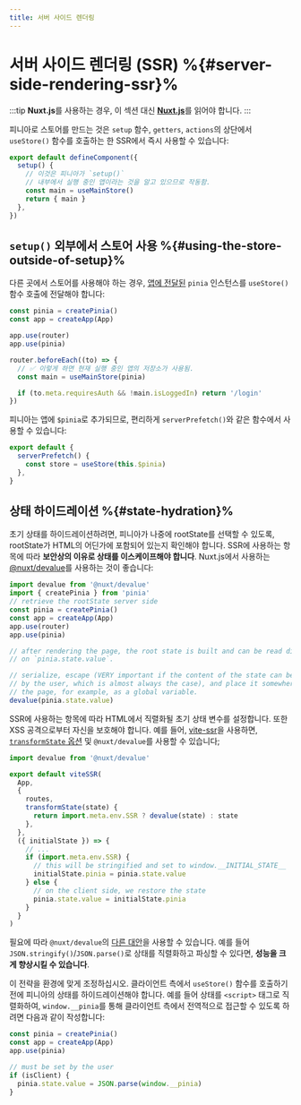 ```yaml
---
title: 서버 사이드 렌더링
---
```


# 서버 사이드 렌더링 (SSR) %{#server-side-rendering-ssr}%

:::tip
**Nuxt.js**를 사용하는 경우, 이 섹션 대신 [**Nuxt.js**](nuxt.md)를 읽어야 합니다.
:::

피니아로 스토어를 만드는 것은 `setup` 함수, `getters`, `actions`의 상단에서 `useStore()` 함수를 호출하는 한 SSR에서 즉시 사용할 수 있습니다:

```js
export default defineComponent({
  setup() {
    // 이것은 피니아가 `setup()`
    // 내부에서 실행 중인 앱이라는 것을 알고 있으므로 작동함.
    const main = useMainStore()
    return { main }
  },
})
```

## `setup()` 외부에서 스토어 사용 %{#using-the-store-outside-of-setup}%

다른 곳에서 스토어를 사용해야 하는 경우,
[앱에 전달된](#install-the-plugin) `pinia` 인스턴스를 `useStore()` 함수 호출에 전달해야 합니다:

```js
const pinia = createPinia()
const app = createApp(App)

app.use(router)
app.use(pinia)

router.beforeEach((to) => {
  // ✅ 이렇게 하면 현재 실행 중인 앱의 저장소가 사용됨.
  const main = useMainStore(pinia)

  if (to.meta.requiresAuth && !main.isLoggedIn) return '/login'
})
```

피니아는 앱에 `$pinia`로 추가되므로, 편리하게 `serverPrefetch()`와 같은 함수에서 사용할 수 있습니다:

```js
export default {
  serverPrefetch() {
    const store = useStore(this.$pinia)
  },
}
```

## 상태 하이드레이션 %{#state-hydration}%

초기 상태를 하이드레이션하려면,
피니아가 나중에 rootState를 선택할 수 있도록,
rootState가 HTML의 어딘가에 포함되어 있는지 확인해야 합니다.
SSR에 사용하는 항목에 따라 **보안상의 이유로 상태를 이스케이프해야 합니다**.
Nuxt.js에서 사용하는 [@nuxt/devalue](https://github.com/nuxt-contrib/devalue)를 사용하는 것이 좋습니다:

```js
import devalue from '@nuxt/devalue'
import { createPinia } from 'pinia'
// retrieve the rootState server side
const pinia = createPinia()
const app = createApp(App)
app.use(router)
app.use(pinia)

// after rendering the page, the root state is built and can be read directly
// on `pinia.state.value`.

// serialize, escape (VERY important if the content of the state can be changed
// by the user, which is almost always the case), and place it somewhere on
// the page, for example, as a global variable.
devalue(pinia.state.value)
```

SSR에 사용하는 항목에 따라 HTML에서 직렬화될 초기 상태 변수를 설정합니다.
또한 XSS 공격으로부터 자신을 보호해야 합니다.
예를 들어, [vite-ssr](https://github.com/frandiox/vite-ssr)을 사용하면,
[`transformState` 옵션](https://github.com/frandiox/vite-ssr#state-serialization) 및 `@nuxt/devalue`를 사용할 수 있습니다;

```js
import devalue from '@nuxt/devalue'

export default viteSSR(
  App,
  {
    routes,
    transformState(state) {
      return import.meta.env.SSR ? devalue(state) : state
    },
  },
  ({ initialState }) => {
    // ...
    if (import.meta.env.SSR) {
      // this will be stringified and set to window.__INITIAL_STATE__
      initialState.pinia = pinia.state.value
    } else {
      // on the client side, we restore the state
      pinia.state.value = initialState.pinia
    }
  }
)
```

필요에 따라 `@nuxt/devalue`의 [다른 대안](https://github.com/nuxt-contrib/devalue#see-also)을 사용할 수 있습니다.
예를 들어 `JSON.stringify()`/`JSON.parse()`로 상태를 직렬화하고 파싱할 수 있다면, **성능을 크게 향상시킬 수 있습니다**.

이 전략을 환경에 맞게 조정하십시오.
클라이언트 측에서 `useStore()` 함수를 호출하기 전에 피니아의 상태를 하이드레이션해야 합니다.
예를 들어 상태를 `<script>` 태그로 직렬화하여,
`window.__pinia`를 통해 클라이언트 측에서 전역적으로 접근할 수 있도록 하려면 다음과 같이 작성합니다:

```js
const pinia = createPinia()
const app = createApp(App)
app.use(pinia)

// must be set by the user
if (isClient) {
  pinia.state.value = JSON.parse(window.__pinia)
}
```